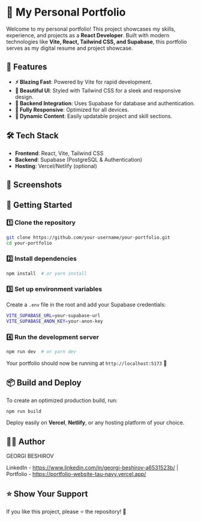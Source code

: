 # 🚀 My Personal Portfolio

Welcome to my personal portfolio! This project showcases my skills, experience, and projects as a **React Developer**. Built with modern technologies like **Vite, React, Tailwind CSS, and Supabase**, this portfolio serves as my digital resume and project showcase.

## 🌟 Features

- **⚡ Blazing Fast**: Powered by Vite for rapid development.
- **🎨 Beautiful UI**: Styled with Tailwind CSS for a sleek and responsive design.
- **🔗 Backend Integration**: Uses Supabase for database and authentication.
- **📱 Fully Responsive**: Optimized for all devices.
- **📜 Dynamic Content**: Easily updatable project and skill sections.

## 🛠️ Tech Stack

- **Frontend**: React, Vite, Tailwind CSS
- **Backend**: Supabase (PostgreSQL & Authentication)
- **Hosting**: Vercel/Netlify (optional)

## 📸 Screenshots



## 🚀 Getting Started

### 1️⃣ Clone the repository

```sh
git clone https://github.com/your-username/your-portfolio.git
cd your-portfolio
```

### 2️⃣ Install dependencies

```sh
npm install  # or yarn install
```

### 3️⃣ Set up environment variables

Create a `.env` file in the root and add your Supabase credentials:

```sh
VITE_SUPABASE_URL=your-supabase-url
VITE_SUPABASE_ANON_KEY=your-anon-key
```

### 4️⃣ Run the development server

```sh
npm run dev  # or yarn dev
```

Your portfolio should now be running at `http://localhost:5173` 🚀

## 📦 Build and Deploy

To create an optimized production build, run:

```sh
npm run build
```

Deploy easily on **Vercel**, **Netlify**, or any hosting platform of your choice.

## 👨‍💻 Author

GEORGI BESHIROV

LinkedIn - https://www.linkedin.com/in/georgi-beshirov-a6531523b/ | Portfolio - https://portfolio-website-tau-navy.vercel.app/

## ⭐ Show Your Support

If you like this project, please ⭐ the repository! 🚀
